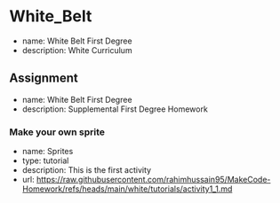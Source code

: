 # White_Belt
* name: White Belt First Degree
* description: White Curriculum

## Assignment
* name: White Belt First Degree
* description: Supplemental First Degree Homework

### Make your own sprite
* name: Sprites
* type: tutorial
* description: This is the first activity
* url: https://raw.githubusercontent.com/rahimhussain95/MakeCode-Homework/refs/heads/main/white/tutorials/activity1_1.md